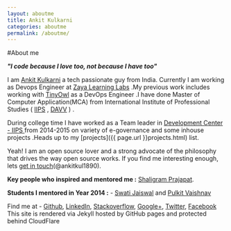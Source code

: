 ```yaml
---
layout: aboutme
title: Ankit Kulkarni
categories: aboutme
permalink: /aboutme/
---
```

#About me

***"I code because I love too, not because I have too"***

I am [Ankit Kulkarni]({{page.url}}) a tech passionate guy from India. Currently I am working as Devops Engineer at [Zaya Learning Labs](http://www.zaya.in/) .My previous work includes working with [TinyOwl](http://www.tinyowl.com/) as a DevOps Engineer .I have done Master of Computer Application(MCA) from International Institute of Professional Studies ( [IIPS](http://iips.edu.in) , [DAVV](http://www.dauniv.ac.in/) ) . 

During college time I have worked as a Team leader in [Development Center - IIPS ](http://iips.edu.in/dc_website/index.php) from 2014-2015 on variety of e-governance and some inhouse projects .Heads up to my [projects]({{ page.url }}projects.html) list.

Yeah! I am an open source lover and a strong advocate of the philosophy that drives the way open source works. If you find me interesting enough, lets [get in touch](https://twitter.com/AnkitKul1890)(@ankitkul1890).

**Key people who inspired and mentored me :** [Shaligram Prajapat](https://sites.google.com/site/shaligramiipsdavvindore/). 

**Students I mentored in Year 2014 :** - [Swati Jaiswal](http://swati-jaiswal.github.io/) and [Pulkit Vaishnav](https://github.com/pulkitvaishnav/)

Find me at - [Github](https://github.com/Ankit-Kulkarni/), [LinkedIn](http://in.linkedin.com/pub/ankit-kulkarni/3b/455/552/), [Stackoverflow](http://stackoverflow.com/users/2397396/ankit-kulkarni), [Google+](https://plus.google.com/+AnkitKulkarni1/posts), [Twitter](https://twitter.com/AnkitKul1890), [Facebook](https://www.facebook.com/ankitkul1890)<br>
This site is rendered via Jekyll hosted by GitHub pages and protected behind CloudFlare
